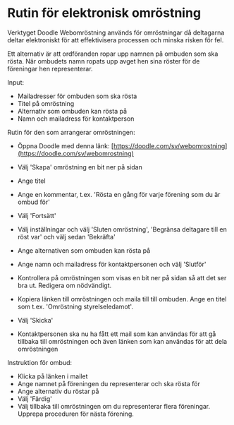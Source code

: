 # Rutin för elektronisk omröstning

Verktyget Doodle Webomröstning används för omröstningar då deltagarna deltar elektroniskt för att effektivisera processen och minska risken
för fel. 

Ett alternativ är att ordföranden ropar upp namnen på ombuden som ska rösta. När ombudets namn ropats upp avget hen 
sina röster för de föreningar hen representerar.


Input:
* Mailadresser för ombuden som ska rösta
* Titel på omröstning
* Alternativ som ombuden kan rösta på
* Namn och mailadress för kontaktperson


Rutin för den som arrangerar omröstningen:
* Öppna Doodle med denna länk: [https://doodle.com/sv/webomrostning](https://doodle.com/sv/webomrostning)
* Välj 'Skapa' omröstning en bit ner på sidan
* Ange titel
* Ange en kommentar, t.ex. 'Rösta en gång för varje förening som du är ombud för'
* Välj 'Fortsätt'
* Välj inställningar och välj 'Sluten omröstning', 'Begränsa deltagare till en röst var' och välj sedan 'Bekräfta'
* Ange alternativen som ombuden kan rösta på
* Ange namn och mailadress för kontaktpersonen och välj 'Slutför'
* Kontrollera på omröstningen som visas en bit ner på sidan så att det ser bra ut. Redigera om nödvändigt.
* Kopiera länken till omröstningen och maila till till ombuden. Ange en titel som t.ex. 'Omröstning styrelseledamot'.
* Välj 'Skicka'

* Kontaktpersonen ska nu ha fått ett mail som kan användas för att gå tillbaka till omröstningen och även länken som kan användas för att dela omröstningen


Instruktion för ombud:
* Klicka på länken i mailet
* Ange namnet på föreningen du representerar och ska rösta för
* Ange alternativ du röstar på
* Välj 'Färdig'
* Välj tillbaka till omröstningen om du representerar flera föreningar. Upprepa proceduren för nästa förening.
